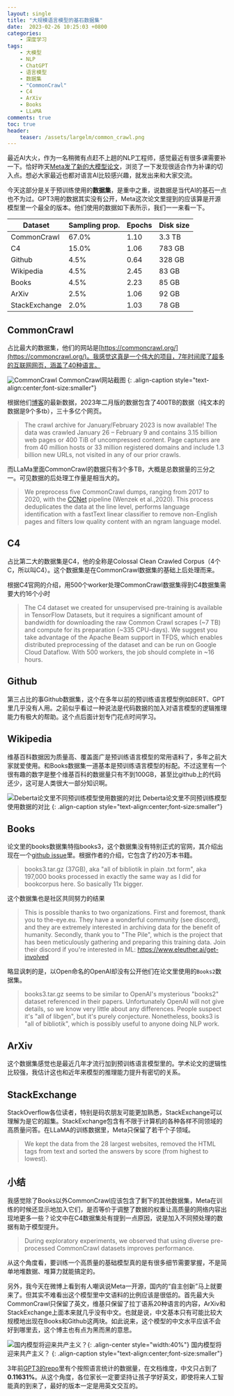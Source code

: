 ```yaml
---
layout: single
title: "大规模语言模型的基石数据集"
date:  2023-02-26 10:25:03 +0800
categories: 
    - 深度学习
tags: 
    - 大模型
    - NLP
    - ChatGPT
    - 语言模型
    - 数据集
    - "CommonCrawl"
    - C4
    - ArXiv
    - Books
    - LLaMA
comments: true
toc: true
header:
    teaser: /assets/largelm/common_crawl.png
---
```


最近AI大火，作为一名稍微有点赶不上趟的NLP工程师，感觉最近有很多课需要补一下。恰好昨天[Meta发了新的大模型论文](https://scontent-xsp1-1.xx.fbcdn.net/v/t39.8562-6/333078981_693988129081760_4712707815225756708_n.pdf?_nc_cat=108&ccb=1-7&_nc_sid=ad8a9d&_nc_ohc=ov6yTHfLfNQAX8WM6j3&_nc_ht=scontent-xsp1-1.xx&oh=00_AfDQq_MRNvWE4p7Hz5MrPQzYHuoBvWDmv9LMuPByqlsJCA&oe=63FFCFA2 "LLaMA论文")，浏览了一下发现很适合作为补课的切入点。想必大家最近也都对语言AI比较感兴趣，就发出来和大家交流。

今天这部分是关于预训练使用的**数据集**，是重中之重，说数据是当代AI的基石一点也不为过。GPT3用的数据其实没有公开，Meta这次论文里提到的应该算是开源模型里一个最全的版本。他们使用的数据如下表所示，我们一一来看一下。

|Dataset| Sampling prop.| Epochs| Disk size|
| --- | --- | --- | --- |
|CommonCrawl| 67.0% |1.10 |3.3 TB|
|C4| 15.0% |1.06 |783 GB|
Github| 4.5% |0.64 |328 GB
Wikipedia| 4.5% |2.45 |83 GB
Books| 4.5% |2.23 |85 GB
ArXiv| 2.5% |1.06 |92 GB
StackExchange| 2.0%| 1.03| 78 GB

## CommonCrawl
占比最大的数据集，他们的网站是[https://commoncrawl.org/](https://commoncrawl.org/)。我感觉这真是一个伟大的项目，7年时间爬了超多的互联网网页，涵盖了40种语言。

![CommonCrawl](/assets/largelm/common_crawl.png)
CommonCrawl网站截图
{: .align-caption style="text-align:center;font-size:smaller"}

根据他们[博客](https://commoncrawl.org/connect/blog/)的最新数据，2023年二月版的数据包含了400TB的数据（纯文本的数据是9个多tb），三十多亿个网页。

> The crawl archive for January/February 2023 is now available! The data was crawled January 26 – February 9 and contains 3.15 billion web pages or 400 TiB of uncompressed content. Page captures are from 40 million hosts or 33 million registered domains and include 1.3 billion new URLs, not visited in any of our prior crawls.

而LLaMa里面CommonCrawl的数据只有3个多TB，大概是总数据量的三分之一。可见数据的后处理工作量是相当大的。

> We preprocess five CommonCrawl dumps, ranging from 2017 to 2020, with the [CCNet](https://github.com/facebookresearch/cc_net) pipeline (Wenzek et al.,2020). This process deduplicates the data at the line level, performs language identification with a fastText linear classifier to remove non-English pages and filters low quality content with an ngram language model.


## C4
占比第二大的数据集是C4，他的全称是Colossal Clean Crawled Corpus（4个C，所以叫C4）。这个数据集是在CommonCrawl数据集的基础上后处理而来。

根据C4官网的介绍，用500个worker处理CommonCrawl数据集得到C4数据集需要大约16个小时

> The C4 dataset we created for unsupervised pre-training is available in TensorFlow Datasets, but it requires a significant amount of bandwidth for downloading the raw Common Crawl scrapes (~7 TB) and compute for its preparation (~335 CPU-days). We suggest you take advantage of the Apache Beam support in TFDS, which enables distributed preprocessing of the dataset and can be run on Google Cloud Dataflow. With 500 workers, the job should complete in ~16 hours.

## Github
第三占比的事Github数据集，这个在多年以前的预训练语言模型例如BERT、GPT里几乎没有人用。之前似乎看过一种说法是代码数据的加入对语言模型的逻辑推理能力有极大的帮助。这个点后面计划专门花点时间学习。

## Wikipedia
维基百科数据因为质量高、覆盖面广是预训练语言模型的常用语料了，多年之前大家就爱使用。和Books数据集一道基本是预训练语言模型的标配。不过这里有一个很有趣的数字是整个维基百科的数据量只有不到100GB，甚至比github上的代码还少，这可是人类很大一部分知识啊。

![Deberta论文里不同预训练模型使用数据的对比](/assets/largelm/deberta_data.png)
Deberta论文里不同预训练模型使用数据的对比
{: .align-caption style="text-align:center;font-size:smaller"}

## Books
论文里的books数据集特指books3，这个数据集没有特别正式的官网，其介绍出现在一个[github issue](https://github.com/soskek/bookcorpus/issues/27#issuecomment-716104208 "Books3")里。根据作者的介绍，它包含了约20万本书籍。

>books3.tar.gz (37GB), aka "all of bibliotik in plain .txt form", aka 197,000 books processed in exactly the same way as I did for bookcorpus here. So basically 11x bigger.

这个数据集也是社区共同努力的结果

> This is possible thanks to two organizations. First and foremost, thank you to the-eye.eu. They have a wonderful community (see discord), and they are extremely interested in archiving data for the benefit of humanity.
Secondly, thank you to "The Pile", which is the project that has been meticulously gathering and preparing this training data. Join their discord if you're interested in ML: https://www.eleuther.ai/get-involved

略显讽刺的是，以Open命名的OpenAI却没有公开他们在论文里使用的`Books2`数据集。

> books3.tar.gz seems to be similar to OpenAI's mysterious "books2" dataset referenced in their papers. Unfortunately OpenAI will not give details, so we know very little about any differences. People suspect it's "all of libgen", but it's purely conjecture. Nonetheless, books3 is "all of bibliotik", which is possibly useful to anyone doing NLP work.

## ArXiv
这个数据集感觉也是最近几年才流行加到预训练语言模型里的。学术论文的逻辑性比较强，我估计这也和近年来模型的推理能力提升有密切的关系。

## StackExchange
StackOverflow各位读者，特别是码农朋友可能更加熟悉，StackExchange可以理解为是它的超集。StackExchange包含有不限于计算机的各种各样不同领域的高质量问答。在LLaMA的训练数据里，Meta只保留了若干个子领域。

> We kept the data from the 28 largest websites, removed the HTML tags from text and sorted the answers by score (from highest to lowest).

## 小结
我感觉除了Books以外CommonCrawl应该包含了剩下的其他数据集，Meta在训练的时候还显示地加入它们，是否等价于调整了数据的权重让高质量的网络内容出现地更多一些？论文中在C4数据集处有提到一点原因，说是加入不同预处理的数据有助于模型提升。

> During exploratory experiments, we observed that using diverse pre-processed CommonCrawl datasets improves performance.

从这个角度看，要训练一个高质量的基础模型真的是有很多细节需要掌握，不是简单地堆数据、堆算力就能搞定的。

另外，我今天在微博上看到有人嘲讽说Meta一开源，国内的“自主创新”马上就要来了。但其实不难看出这个模型里中文语料的比例应该是很低的。首先最大头CommonCrawl只保留了英文，维基只保留了拉丁语系20种语言的内容，ArXiv和StackExchange上面本来就几乎没有中文。也就是说，中文基本只有可能比较大规模地出现在Books和Github这两块。如此说来，这个模型的中文水平应该不会好到哪里去，这个博主也有点为黑而黑的意思。

![国内模型将迎来共产主义？](/assets/largelm/weibo.jpeg){: .align-center style="width:40%"}
国内模型将迎来共产主义？
{: .align-caption style="text-align:center;font-size:smaller"}

3年前[GPT3的repo](https://github.com/openai/gpt-3/blob/master/dataset_statistics/languages_by_document_count.csv "GPT3 training data by language")里有个按照语言统计的数据量，在文档维度，中文只占到了**0.11631%**。从这个角度，各位家长一定要坚持让孩子学好英文，即使将来人工智能真的到来了，最好的版本一定是用英文交互的。

